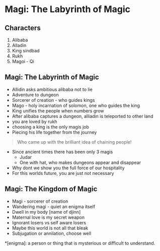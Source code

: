 # Magi: The Labyrinth of Magic

## Characters

1. Alibaba
2. Alladin
3. King sindbad
4. Rukh
5. Magoi - Qi


## Magi: The Labyrinth of Magic

* Allidin asks ambitious alibaba not to lie
* Adventure to dungeon
* Sorcerer of creation - who guides kings
* Mago - holy incarnation of solomon, one who guides the king
* King unifies the people when numbers grow
* After alibaba captures a dungeon, alliadin is teleported to other land
* you are loved by rukh
* choosing a king is the only magis job
* Piecing his life together from the journey

> Who came up with the brilliant idea of chaining people!

* Since ancient times there has been only 3 magis
  * Judar
  * One with hat, who makes dungeons appear and disappear
* Why dont we show you the full force of our hospitality
* For this worlds future, you are just not necessary

## Magi: The Kingdom of Magic

* Magi - sorcerer of creation
* Wandering magi - quiet an enigma itself
* Dwell in my body [name of djinn]
* Maternal love is my secret weapon
* Ignorant losers vs self aware losers
* Maybe this world is not all that bleak
* Subjugation or annilation, choose well


*[enigma]: a person or thing that is mysterious or difficult to understand.
